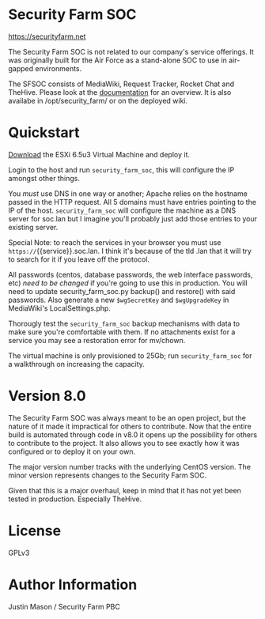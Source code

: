 # Security Farm SOC
https://securityfarm.net  

The Security Farm SOC is not related to our company's service offerings. It was originally built for the Air Force as a stand-alone SOC to use in air-gapped environments.  

The SFSOC consists of MediaWiki, Request Tracker, Rocket Chat and TheHive. Please look at the [documentation](https://github.com/Security-Farm/security-farm-soc/blob/main/roles/security_farm_soc/files/security_farm/security_farm_soc_documentation.pptx) for an overview. It is also availabe in /opt/security_farm/ or on the deployed wiki.

# Quickstart
[Download](https://securityfarm.net/wp-content/uploads/manual/security-farm-soc.v8.0.zip) the ESXi 6.5u3 Virtual Machine and deploy it.

Login to the host and run `security_farm_soc`, this will configure the IP amongst other things.

You _must_ use DNS in one way or another; Apache relies on the hostname passed in the HTTP request. All 5 domains must have entries pointing to the IP of the host. `security_farm_soc` will configure the machine as a DNS server for soc.lan but I imagine you'll probably just add those entries to your existing server.

Special Note: to reach the services in your browser you must use `https://`{{service}}.soc.lan. I think it's because of the tld .lan that it will try to search for it if you leave off the protocol.

All passwords (centos, database passwords, the web interface passwords, etc) _need to be changed_ if you're going to use this in production. You will need to update security_farm_soc.py backup() and restore() with said passwords. Also generate a new `$wgSecretKey` and `$wgUpgradeKey` in MediaWiki's LocalSettings.php.

Thorougly test the `security_farm_soc` backup mechanisms with data to make sure you're comfortable with them. If no attachments exist for a service you may see a restoration error for mv/chown.

The virtual machine is only provisioned to 25Gb; run `security_farm_soc` for a walkthrough on increasing the capacity.

# Version 8.0
The Security Farm SOC was always meant to be an open project, but the nature of it made it impractical for others to contribute. Now that the entire build is automated through code in v8.0 it opens up the possibility for others to contribute to the project. It also allows you to see exactly how it was configured or to deploy it on your own.

The major version number tracks with the underlying CentOS version. The minor version represents changes to the Security Farm SOC.

Given that this is a major overhaul, keep in mind that it has not yet been tested in production. Especially TheHive.

# License
GPLv3

# Author Information
Justin Mason / Security Farm PBC